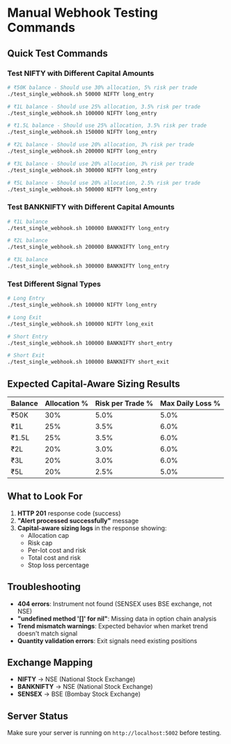 # Manual Webhook Testing Commands

## Quick Test Commands

### Test NIFTY with Different Capital Amounts

```bash
# ₹50K balance - Should use 30% allocation, 5% risk per trade
./test_single_webhook.sh 50000 NIFTY long_entry

# ₹1L balance - Should use 25% allocation, 3.5% risk per trade
./test_single_webhook.sh 100000 NIFTY long_entry

# ₹1.5L balance - Should use 25% allocation, 3.5% risk per trade
./test_single_webhook.sh 150000 NIFTY long_entry

# ₹2L balance - Should use 20% allocation, 3% risk per trade
./test_single_webhook.sh 200000 NIFTY long_entry

# ₹3L balance - Should use 20% allocation, 3% risk per trade
./test_single_webhook.sh 300000 NIFTY long_entry

# ₹5L balance - Should use 20% allocation, 2.5% risk per trade
./test_single_webhook.sh 500000 NIFTY long_entry
```

### Test BANKNIFTY with Different Capital Amounts

```bash
# ₹1L balance
./test_single_webhook.sh 100000 BANKNIFTY long_entry

# ₹2L balance
./test_single_webhook.sh 200000 BANKNIFTY long_entry

# ₹3L balance
./test_single_webhook.sh 300000 BANKNIFTY long_entry
```

### Test Different Signal Types

```bash
# Long Entry
./test_single_webhook.sh 100000 NIFTY long_entry

# Long Exit
./test_single_webhook.sh 100000 NIFTY long_exit

# Short Entry
./test_single_webhook.sh 100000 BANKNIFTY short_entry

# Short Exit
./test_single_webhook.sh 100000 BANKNIFTY short_exit
```

## Expected Capital-Aware Sizing Results

| Balance | Allocation % | Risk per Trade % | Max Daily Loss % |
| ------- | ------------ | ---------------- | ---------------- |
| ₹50K    | 30%          | 5.0%             | 5.0%             |
| ₹1L     | 25%          | 3.5%             | 6.0%             |
| ₹1.5L   | 25%          | 3.5%             | 6.0%             |
| ₹2L     | 20%          | 3.0%             | 6.0%             |
| ₹3L     | 20%          | 3.0%             | 6.0%             |
| ₹5L     | 20%          | 2.5%             | 5.0%             |

## What to Look For

1. **HTTP 201** response code (success)
2. **"Alert processed successfully"** message
3. **Capital-aware sizing logs** in the response showing:
   - Allocation cap
   - Risk cap
   - Per-lot cost and risk
   - Total cost and risk
   - Stop loss percentage

## Troubleshooting

- **404 errors**: Instrument not found (SENSEX uses BSE exchange, not NSE)
- **"undefined method '[]' for nil"**: Missing data in option chain analysis
- **Trend mismatch warnings**: Expected behavior when market trend doesn't match signal
- **Quantity validation errors**: Exit signals need existing positions

## Exchange Mapping

- **NIFTY** → NSE (National Stock Exchange)
- **BANKNIFTY** → NSE (National Stock Exchange)
- **SENSEX** → BSE (Bombay Stock Exchange)

## Server Status

Make sure your server is running on `http://localhost:5002` before testing.
